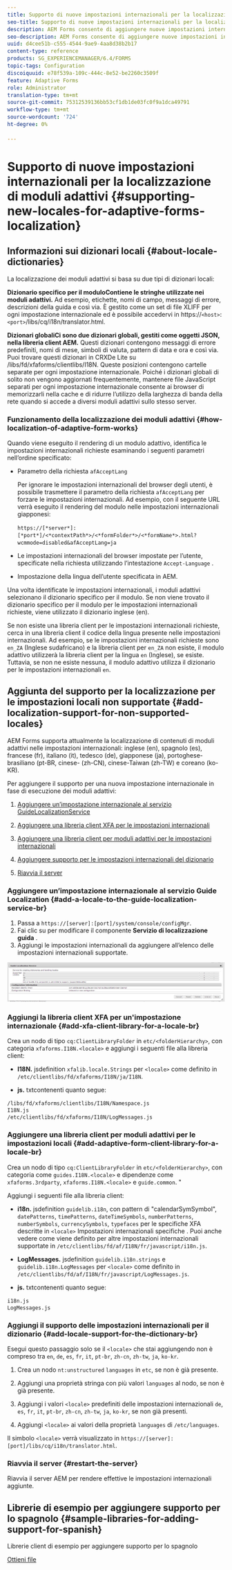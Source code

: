 ```yaml
---
title: Supporto di nuove impostazioni internazionali per la localizzazione di moduli adattivi
seo-title: Supporto di nuove impostazioni internazionali per la localizzazione di moduli adattivi
description: AEM Forms consente di aggiungere nuove impostazioni internazionali per la localizzazione di moduli adattivi. Le impostazioni internazionali supportate per impostazione predefinita sono inglese, francese, tedesco e giapponese.
seo-description: AEM Forms consente di aggiungere nuove impostazioni internazionali per la localizzazione di moduli adattivi. Le impostazioni internazionali supportate per impostazione predefinita sono inglese, francese, tedesco e giapponese.
uuid: d4cee51b-c555-4544-9ae9-4aa8d38b2b17
content-type: reference
products: SG_EXPERIENCEMANAGER/6.4/FORMS
topic-tags: Configuration
discoiquuid: e78f539a-109c-444c-8e52-be2260c3509f
feature: Adaptive Forms
role: Administrator
translation-type: tm+mt
source-git-commit: 75312539136bb53cf1db1de03fc0f9a1dca49791
workflow-type: tm+mt
source-wordcount: '724'
ht-degree: 0%

---
```



# Supporto di nuove impostazioni internazionali per la localizzazione di moduli adattivi {#supporting-new-locales-for-adaptive-forms-localization}

## Informazioni sui dizionari locali {#about-locale-dictionaries}

La localizzazione dei moduli adattivi si basa su due tipi di dizionari locali:

**Dizionario specifico per il moduloContiene le stringhe utilizzate nei moduli adattivi.** Ad esempio, etichette, nomi di campo, messaggi di errore, descrizioni della guida e così via. È gestito come un set di file XLIFF per ogni impostazione internazionale ed è possibile accedervi in https://`<host>`:`<port>`/libs/cq/i18n/translator.html.

**Dizionari globaliCi sono due dizionari globali, gestiti come oggetti JSON, nella libreria client AEM.** Questi dizionari contengono messaggi di errore predefiniti, nomi di mese, simboli di valuta, pattern di data e ora e così via. Puoi trovare questi dizionari in CRXDe Lite su /libs/fd/xfaforms/clientlibs/I18N. Queste posizioni contengono cartelle separate per ogni impostazione internazionale. Poiché i dizionari globali di solito non vengono aggiornati frequentemente, mantenere file JavaScript separati per ogni impostazione internazionale consente ai browser di memorizzarli nella cache e di ridurre l’utilizzo della larghezza di banda della rete quando si accede a diversi moduli adattivi sullo stesso server.

### Funzionamento della localizzazione dei moduli adattivi {#how-localization-of-adaptive-form-works}

Quando viene eseguito il rendering di un modulo adattivo, identifica le impostazioni internazionali richieste esaminando i seguenti parametri nell’ordine specificato:

* Parametro della richiesta `afAcceptLang`

   Per ignorare le impostazioni internazionali del browser degli utenti, è possibile trasmettere il parametro della richiesta `afAcceptLang` per forzare le impostazioni internazionali. Ad esempio, con il seguente URL verrà eseguito il rendering del modulo nelle impostazioni internazionali giapponesi:

   `https://[*server*]:[*port*]/<*contextPath*>/<*formFolder*>/<*formName*>.html?wcmmode=disabled&afAcceptLang=ja`

* Le impostazioni internazionali del browser impostate per l’utente, specificate nella richiesta utilizzando l’intestazione `Accept-Language` .

* Impostazione della lingua dell’utente specificata in AEM.

Una volta identificate le impostazioni internazionali, i moduli adattivi selezionano il dizionario specifico per il modulo. Se non viene trovato il dizionario specifico per il modulo per le impostazioni internazionali richieste, viene utilizzato il dizionario inglese (en).

Se non esiste una libreria client per le impostazioni internazionali richieste, cerca in una libreria client il codice della lingua presente nelle impostazioni internazionali. Ad esempio, se le impostazioni internazionali richieste sono `en_ZA` (Inglese sudafricano) e la libreria client per `en_ZA` non esiste, il modulo adattivo utilizzerà la libreria client per la lingua `en` (Inglese), se esiste. Tuttavia, se non ne esiste nessuna, il modulo adattivo utilizza il dizionario per le impostazioni internazionali `en`.

## Aggiunta del supporto per la localizzazione per le impostazioni locali non supportate {#add-localization-support-for-non-supported-locales}

AEM Forms supporta attualmente la localizzazione di contenuti di moduli adattivi nelle impostazioni internazionali: inglese (en), spagnolo (es), francese (fr), italiano (it), tedesco (de), giapponese (ja), portoghese-brasiliano (pt-BR, cinese- (zh-CN), cinese-Taiwan (zh-TW) e coreano (ko-KR).

Per aggiungere il supporto per una nuova impostazione internazionale in fase di esecuzione dei moduli adattivi:

1. [Aggiungere un’impostazione internazionale al servizio GuideLocalizationService](/help/forms/using/supporting-new-language-localization.md#p-add-a-locale-to-the-guide-localization-service-br-p)

1. [Aggiungere una libreria client XFA per le impostazioni internazionali](/help/forms/using/supporting-new-language-localization.md#p-add-xfa-client-library-for-a-locale-br-p)

1. [Aggiungere una libreria client per moduli adattivi per le impostazioni internazionali](/help/forms/using/supporting-new-language-localization.md#p-add-adaptive-form-client-library-for-a-locale-br-p)
1. [Aggiungere supporto per le impostazioni internazionali del dizionario](/help/forms/using/supporting-new-language-localization.md#p-add-locale-support-for-the-dictionary-br-p)
1. [Riavvia il server](/help/forms/using/supporting-new-language-localization.md#p-restart-the-server-p)

### Aggiungere un’impostazione internazionale al servizio Guide Localization {#add-a-locale-to-the-guide-localization-service-br}

1. Passa a `https://[server]:[port]/system/console/configMgr`.
1. Fai clic su per modificare il componente **Servizio di localizzazione guida** .
1. Aggiungi le impostazioni internazionali da aggiungere all’elenco delle impostazioni internazionali supportate.

![GuideLocalizationService](assets/configservice.png)

### Aggiungi la libreria client XFA per un&#39;impostazione internazionale {#add-xfa-client-library-for-a-locale-br}

Crea un nodo di tipo `cq:ClientLibraryFolder` in `etc/<folderHierarchy>`, con categoria `xfaforms.I18N.<locale>` e aggiungi i seguenti file alla libreria client:

* **I18N.** jsdefinition  `xfalib.locale.Strings` per  `<locale>` come definito in  `/etc/clientlibs/fd/xfaforms/I18N/ja/I18N`.

* **js.** txtcontenenti quanto segue:

```
/libs/fd/xfaforms/clientlibs/I18N/Namespace.js
I18N.js
/etc/clientlibs/fd/xfaforms/I18N/LogMessages.js
```

### Aggiungere una libreria client per moduli adattivi per le impostazioni locali {#add-adaptive-form-client-library-for-a-locale-br}

Crea un nodo di tipo `cq:ClientLibraryFolder` in `etc/<folderHierarchy>`, con categoria come `guides.I18N.<locale>` e dipendenze come `xfaforms.3rdparty`, `xfaforms.I18N.<locale>` e `guide.common`. &quot;

Aggiungi i seguenti file alla libreria client:

* **i18n.** jsdefinition  `guidelib.i18n`, con pattern di &quot;calendarSymSymbol&quot;,  `datePatterns`,  `timePatterns`,  `dateTimeSymbols`,  `numberPatterns`,  `numberSymbols`,  `currencySymbols`,  `typefaces` per le specifiche XFA descritte in  `<locale>` Impostazioni internazionali specifiche [ ](https://helpx.adobe.com/content/dam/Adobe/specs/xfa_spec_3_3.pdf). Puoi anche vedere come viene definito per altre impostazioni internazionali supportate in `/etc/clientlibs/fd/af/I18N/fr/javascript/i18n.js`.

* **LogMessages.** jsdefinition  `guidelib.i18n.strings` e  `guidelib.i18n.LogMessages` per  `<locale>` come definito in  `/etc/clientlibs/fd/af/I18N/fr/javascript/LogMessages.js`.

* **js.** txtcontenenti quanto segue:

```
i18n.js
LogMessages.js
```

### Aggiungi il supporto delle impostazioni internazionali per il dizionario {#add-locale-support-for-the-dictionary-br}

Esegui questo passaggio solo se il `<locale>` che stai aggiungendo non è compreso tra `en`, `de`, `es`, `fr`, `it`, `pt-br`, `zh-cn`, `zh-tw`, `ja`, `ko-kr`.

1. Crea un nodo `nt:unstructured` `languages` in `etc`, se non è già presente.

1. Aggiungi una proprietà stringa con più valori `languages` al nodo, se non è già presente.
1. Aggiungi i valori `<locale>` predefiniti delle impostazioni internazionali `de`, `es`, `fr`, `it`, `pt-br`, `zh-cn`, `zh-tw`, `ja`, `ko-kr`, se non già presenti.

1. Aggiungi `<locale>` ai valori della proprietà `languages` di `/etc/languages`.

Il simbolo `<locale>` verrà visualizzato in `https://[server]:[port]/libs/cq/i18n/translator.html`.

### Riavvia il server {#restart-the-server}

Riavvia il server AEM per rendere effettive le impostazioni internazionali aggiunte.

## Librerie di esempio per aggiungere supporto per lo spagnolo {#sample-libraries-for-adding-support-for-spanish}

Librerie client di esempio per aggiungere supporto per lo spagnolo

[Ottieni file](assets/sample.zip)

